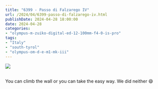 ```yaml
---
title: "6399 - Passo di Falzarego IV"
url: /2024/04/6399-passo-di-falzarego-iv.html
publishDate: 2024-04-28 18:00:00
date: 2024-04-28
categories:
- "olympus-m-zuiko-digital-ed-12-100mm-f4-0-is-pro"
tags:
- "Italy"
- "south-tyrol"
- "olympus-om-d-e-m1-mk-iii"
---
```

<div class="container">
<div class="center"><a target="_blank" href="https://d25zfm9zpd7gm5.cloudfront.net/1200x1200/2020/20200904_122207_lr.jpg"><img class="webfeedsFeaturedVisual" src="https://d25zfm9zpd7gm5.cloudfront.net/0600x0600/2020/20200904_122207_lr.jpg" /></a></div>
</div>
<br />

You can climb the wall or you can take the easy way. We did
neither :smile:
